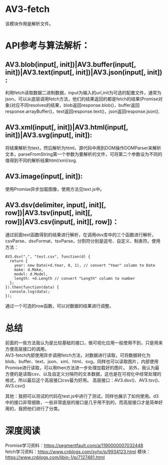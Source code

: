 # AV3-fetch

该模块作用是解析文件。

# API参考与算法解析：  

## AV3.blob(input[, init])|AV3.buffer(input[, init])|AV3.text(input[, init])|AV3.json(input[, init]) :  
利用fetch读取数据二进制数据，input为输入的url,init为可选的配置文件，通常为json，可以从底层调用fetch方法，他们的结果返回的都是fetch的结果(Promise对象)对应不同resolves的结果，blob返回response.blob()，buffer返回response.arrayBuffer()，text返回response.text()，json返回response.json().  

## AV3.xml(input[, init])|AV3.html(input[, init])|AV3.svg(input[, init]):  
将结果解析为text，然后解析为html，源代码中用到DOM操作DOMParser来解析文本，parseFromString第一个参数为要解析的文件，可将第二个参数设为不同的值得到不同的解析结果html/xml/svg.  

## AV3.image(input[, init]):  
使用Promise异步加载图像，使用方法见text.js中。  

## AV3.dsv(delimiter, input[, init][, row])|AV3.tsv(input[, init][, row])|AV3.csv(input[, init][, row])： 
通过前面text函数得到的结果进行解析，在调用dsv库中的三个函数进行解析，csvParse、dsvFormat、tsvParse，分割符分别是逗号、自定义、制表符。使用方法：  

```
AV3.dsv(",", "test.csv", function(d) {
  return {
    year: new Date(+d.Year, 0, 1), // convert "Year" column to Date
    make: d.Make,
    model: d.Model,
    length: +d.Length // convert "Length" column to number
  };
}).then(function(data) {
  console.log(data);
});
```


通过一个可选的row函数，可以对数据的结果进行调整。

# 总结  
前面的一些方法我认为是比较基础的接口，做可视化应用一般使用不到，只是用来方便高层接口的调用。  
AV3-fetch内部使用异步调用fetch方法，对数据进行读取，可将数据转化为blob、buffer、text、json、xml、html、svg，同样也可以读取图片，内部使用Promise进行读取，可以用then方法进一步处理加载好的图片。
另外，我认为最方便的是读取csv、以及自定义分隔符的文本数据，这也是在可视化中经常处理的格式，所以最后这个高层接口csv最为好用。
高层接口：AV3.dsv()、AV3.tsv()、AV3.csv()  

其他：我把可以测试的代码在test.js中进行了测试，同样也展示了如何使用。d3中的接口非常细致，一些非常底层的接口是几乎用不到的，而高层接口才是简单好用的，我把他们进行了分类。

# 深度阅读  
Promise学习资料：https://segmentfault.com/a/1190000007032448  
fetch学习资料：https://www.cnblogs.com/syhx/p/9934123.html
模块：https://www.cnblogs.com/libin-1/p/7127481.html